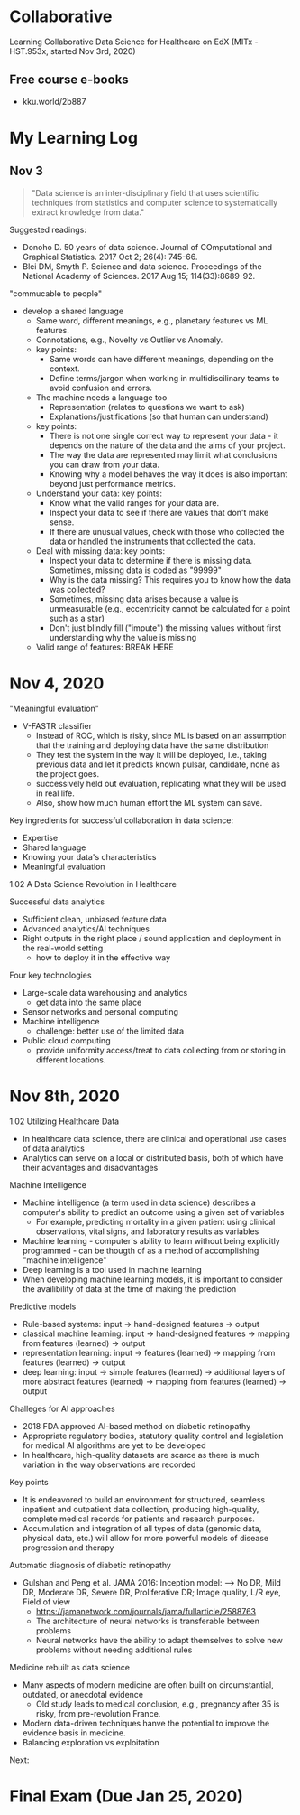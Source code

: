 # Collaborative

Learning Collaborative Data Science for Healthcare on EdX (MITx - HST.953x, started Nov 3rd, 2020)

## Free course e-books
* kku.world/2b887

# My Learning Log

## Nov 3

> "Data science is an inter-disciplinary field that uses scientific techniques from statistics and computer science to systematically extract knowledge from data."

Suggested readings:
  * Donoho D. 50 years of data science. Journal of COmputational and Graphical Statistics. 2017 Oct 2; 26(4): 745-66.
  * Blei DM, Smyth P. Science and data science. Proceedings of the National Academy of Sciences. 2017 Aug 15; 114(33):8689-92.
  
"commucable to people"
  * develop a shared language
    * Same word, different meanings, e.g., planetary features vs ML features.
    * Connotations, e.g., Novelty vs Outlier vs Anomaly.
    * key points: 
      * Same words can have different meanings, depending on the context.
      * Define terms/jargon when working in multidiscilinary teams to avoid confusion and errors.
    * The machine needs a language too
      * Representation (relates to questions we want to ask)
      * Explanations/justifications (so that human can understand)
    * key points: 
      * There is not one single correct way to represent your data - it depends on the nature of the data and the aims of your project.
      * The way the data are represented may limit what conclusions you can draw from your data.
      * Knowing why a model behaves the way it does is also important beyond just performance metrics.
    * Understand your data: key points: 
      * Know what the valid ranges for your data are.
      * Inspect your data to see if there are values that don't make sense.
      * If there are unusual values, check with those who collected the data or handled the instruments that collected the data.
    * Deal with missing data: key points: 
      * Inspect your data to determine if there is missing data. Sometimes, missing data is coded as "99999"
      * Why is the data missing? This requires you to know how the data was collected?
      * Sometimes, missing data arises because a value is unmeasurable (e.g., eccentricity cannot be calculated for a point such as a star)
      * Don't just blindly fill ("impute") the missing values without first understanding why the value is missing
    * Valid range of features: BREAK HERE      
   
# Nov 4, 2020

"Meaningful evaluation"
  * V-FASTR classifier
    * Instead of ROC, which is risky, since ML is based on an assumption that the training and deploying data have the same distribution
    * They test the system in the way it will be deployed, i.e., taking previous data and let it predicts known pulsar, candidate, none as the project goes.
    * successively held out evaluation, replicating what they will be used in real life.
    * Also, show how much human effort the ML system can save.

Key ingredients for successful collaboration in data science:
  * Expertise
  * Shared language
  * Knowing your data's characteristics
  * Meaningful evaluation

1.02 A Data Science Revolution in Healthcare

Successful data analytics
  * Sufficient clean, unbiased feature data
  * Advanced analytics/AI techniques
  * Right outputs in the right place / sound application and deployment in the real-world setting
    * how to deploy it in the effective way
    
Four key technologies
  * Large-scale data warehousing and analytics
    * get data into the same place
  * Sensor networks and personal computing
  * Machine intelligence
    * challenge: better use of the limited data
  * Public cloud computing
    * provide uniformity access/treat to data collecting from or storing in different locations.
 
# Nov 8th, 2020
1.02 Utilizing Healthcare Data
  * In healthcare data science, there are clinical and operational use cases of data analytics
  * Analytics can serve on a local or distributed basis, both of which have their advantages and disadvantages
  
Machine Intelligence
  * Machine intelligence (a term used in data science) describes a computer's ability to predict an outcome using a given set of variables
    * For example, predicting mortality in a given patient using clinical observations, vital signs, and laboratory results as variables
  * Machine learning - computer's ability to learn without being explicitly programmed - can be thougth of as a method of accomplishing "machine intelligence"
  * Deep learning is a tool used in machine learning
  * When developing machine learning models, it is important to consider the availibility of data at the time of making the prediction

Predictive models
  * Rule-based systems: input -> hand-designed features -> output
  * classical machine learning: input -> hand-designed features -> mapping from features (learned) -> output
  * representation learning: input -> features (learned) -> mapping from features (learned) -> output
  * deep learning: input -> simple features (learned) -> additional layers of more abstract features (learned) -> mapping from features (learned) -> output
  
Challeges for AI approaches
  * 2018 FDA approved AI-based method on diabetic retinopathy
  * Appropriate regulatory bodies, statutory quality control and legislation for medical AI algorithms are yet to be developed
  * In healthcare, high-quality datasets are scarce as there is much variation in the way observations are recorded

Key points
  * It is endeavored to build an environment for structured, seamless inpatient and outpatient data collection, producing high-quality, complete medical records for patients and research purposes.
  * Accumulation and integration of all types of data (genomic data, physical data, etc.) will allow for more powerful models of disease progression and therapy
  
Automatic diagnosis of diabetic retinopathy
  * Gulshan and Peng et al. JAMA 2016: Inception model: --> No DR, Mild DR, Moderate DR, Severe DR, Proliferative DR; Image quality, L/R eye, Field of view
    * https://jamanetwork.com/journals/jama/fullarticle/2588763
    * The architecture of neural networks is transferable between problems
    * Neural networks have the ability to adapt themselves to solve new problems without needing additional rules

Medicine rebuilt as data science
  * Many aspects of modern medicine are often built on circumstantial, outdated, or anecdotal evidence
    * Old study leads to medical conclusion, e.g., pregnancy after 35 is risky, from pre-revolution France.
  * Modern data-driven techniques hanve the potential to improve the evidence basis in medicine.
  * Balancing exploration vs exploitation

Next: 




# Final Exam (Due Jan 25, 2020)
